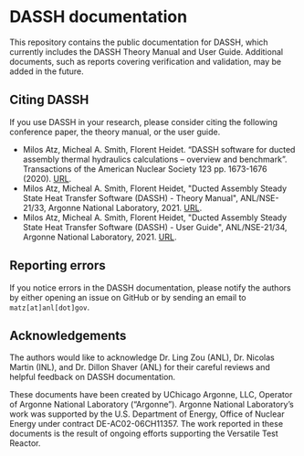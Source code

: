 # DASSH documentation
This repository contains the public documentation for DASSH, which currently includes the DASSH Theory Manual and User Guide. Additional documents, such as reports covering verification and validation, may be added in the future.

## Citing DASSH
If you use DASSH in your research, please consider citing the following conference paper, the theory manual, or the user guide.

* Milos Atz, Micheal A. Smith, Florent Heidet. “DASSH software for ducted assembly thermal hydraulics calculations – overview and benchmark”. Transactions of the American Nuclear Society 123 pp. 1673-1676 (2020). [URL](https://www.ans.org/pubs/transactions/article-49036/).
* Milos Atz, Micheal A. Smith, Florent Heidet, "Ducted Assembly Steady State Heat Transfer Software (DASSH) - Theory Manual", ANL/NSE-21/33, Argonne National Laboratory, 2021. [URL](https://www.osti.gov/biblio/1813446-ducted-assembly-steady-state-heat-transfer-software-dassh-theory-manual).
* Milos Atz, Micheal A. Smith, Florent Heidet, "Ducted Assembly Steady State Heat Transfer Software (DASSH) - User Guide", ANL/NSE-21/34, Argonne National Laboratory, 2021. [URL](https://www.osti.gov/biblio/1812216-ducted-assembly-steady-state-heat-transfer-software-dassh-user-guide).

## Reporting errors
If you notice errors in the DASSH documentation, please notify the authors by either opening an issue on GitHub or by sending an email to `matz[at]anl[dot]gov`.

## Acknowledgements
The authors would like to acknowledge Dr. Ling Zou (ANL), Dr. Nicolas Martin (INL), and Dr. Dillon Shaver (ANL) for their careful reviews and helpful feedback on DASSH documentation.

These documents have been created by UChicago Argonne, LLC, Operator of Argonne National Laboratory (“Argonne”). Argonne National Laboratory’s work was supported by the U.S. Department of Energy, Office of Nuclear Energy under contract DE-AC02-06CH11357. The work reported in these documents is the result of ongoing efforts supporting the Versatile Test Reactor.
